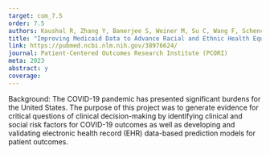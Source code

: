 ```yaml
---
target: com_7.5
order: 7.5
authors: Kaushal R, Zhang Y, Banerjee S, Weiner M, Su C, Wang F, Schenck E, Goyal P, Khullar D, Steel P, Flory J, Hupert N, <b>Schpero W</b>, Diaz I, Choi J, Wu Y, Orlander D, Morozyuk D
title: "Improving Medicaid Data to Advance Racial and Ethnic Health Equity in the United States"
link: https://pubmed.ncbi.nlm.nih.gov/38976624/
journal: Patient-Centered Outcomes Research Institute (PCORI)
meta: 2023
abstract: y
coverage:
---
```

Background: The COVID-19 pandemic has presented significant burdens for the United States. The purpose of this project was to generate evidence for critical questions of clinical decision-making by identifying clinical and social risk factors for COVID-19 outcomes as well as developing and validating electronic health record (EHR) data-based prediction models for patient outcomes.